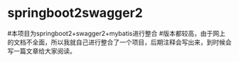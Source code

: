 # springboot2swagger2
#本项目为springboot2+swagger2+mybatis进行整合
#版本都较高，由于网上的文档不全面，所以我就自己进行整合了一个项目，后期注释会写出来，到时候会写一篇文章给大家阅读。

